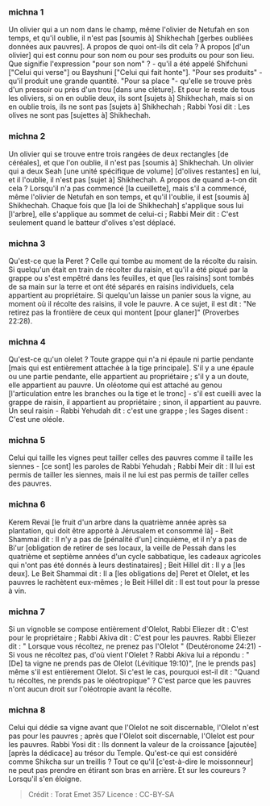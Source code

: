 
### michna 1
Un olivier qui a un nom dans le champ, même l'olivier de Netufah en son temps, et qu'il oublie, il n'est pas [soumis à] Shikhechah [gerbes oubliées données aux pauvres]. A propos de quoi ont-ils dit cela ? A propos [d'un olivier] qui est connu pour son nom ou pour ses produits ou pour son lieu. Que signifie l'expression "pour son nom" ? - qu'il a été appelé Shifchuni ["Celui qui verse"] ou Bayshuni ["Celui qui fait honte"]. "Pour ses produits" - qu'il produit une grande quantité. "Pour sa place "- qu'elle se trouve près d'un pressoir ou près d'un trou [dans une clèture]. Et pour le reste de tous les oliviers, si on en oublie deux, ils sont [sujets à] Shikhechah, mais si on en oublie trois, ils ne sont pas [sujets à] Shikhechah ; Rabbi Yosi dit : Les olives ne sont pas [sujettes à] Shikhechah.

### michna 2
Un olivier qui se trouve entre trois rangées de deux rectangles [de céréales], et que l'on oublie, il n'est pas [soumis à] Shikhechah. Un olivier qui a deux Seah [une unité spécifique de volume] [d'olives restantes] en lui, et il l'oublie, il n'est pas [sujet à] Shikhechah. A propos de quand a-t-on dit cela ? Lorsqu'il n'a pas commencé [la cueillette], mais s'il a commencé, même l'olivier de Netufah en son temps, et qu'il l'oublie, il est [soumis à] Shikhechah. Chaque fois que [la loi de Shikhechah] s'applique sous lui [l'arbre], elle s'applique au sommet de celui-ci ; Rabbi Meir dit : C'est seulement quand le batteur d'olives s'est déplacé.

### michna 3
Qu'est-ce que la Peret ? Celle qui tombe au moment de la récolte du raisin. Si quelqu'un était en train de récolter du raisin, et qu'il a été piqué par la grappe ou s'est empêtré dans les feuilles, et que [les raisins] sont tombés de sa main sur la terre et ont été séparés en raisins individuels, cela appartient au propriétaire. Si quelqu'un laisse un panier sous la vigne, au moment où il récolte des raisins, il vole le pauvre. A ce sujet, il est dit : "Ne retirez pas la frontière de ceux qui montent [pour glaner]" (Proverbes 22:28).

### michna 4
Qu'est-ce qu'un olelet ? Toute grappe qui n'a ni épaule ni partie pendante [mais qui est entièrement attachée à la tige principale]. S'il y a une épaule ou une partie pendante, elle appartient au propriétaire ; s'il y a un doute, elle appartient au pauvre. Un oléotome qui est attaché au genou [l'articulation entre les branches ou la tige et le tronc] - s'il est cueilli avec la grappe de raisin, il appartient au propriétaire ; sinon, il appartient au pauvre. Un seul raisin - Rabbi Yehudah dit : c'est une grappe ; les Sages disent : C'est une oléole.

### michna 5
Celui qui taille les vignes peut tailler celles des pauvres comme il taille les siennes - [ce sont] les paroles de Rabbi Yehudah ; Rabbi Meir dit : Il lui est permis de tailler les siennes, mais il ne lui est pas permis de tailler celles des pauvres.

### michna 6
Kerem Revai [le fruit d'un arbre dans la quatrième année après sa plantation, qui doit être apporté à Jérusalem et consommé là] - Beit Shammai dit : Il n'y a pas de [pénalité d'un] cinquième, et il n'y a pas de Bi'ur [obligation de retirer de ses locaux, la veille de Pessah dans les quatrième et septième années d'un cycle sabbatique, les cadeaux agricoles qui n'ont pas été donnés à leurs destinataires] ; Beit Hillel dit : Il y a [les deux]. Le Beit Shammai dit : Il a [les obligations de] Peret et Olelet, et les pauvres le rachètent eux-mêmes ; le Beit Hillel dit : Il est tout pour la presse à vin.

### michna 7
Si un vignoble se compose entièrement d'Olelot, Rabbi Eliezer dit : C'est pour le propriétaire ; Rabbi Akiva dit : C'est pour les pauvres. Rabbi Eliezer dit : " Lorsque vous récoltez, ne prenez pas l'Olelot " (Deutéronome 24:21) - Si vous ne récoltez pas, d'où vient l'Olelet ? Rabbi Akiva lui a répondu : "[De] ta vigne ne prends pas de Olelot (Lévitique 19:10)", [ne le prends pas] même s'il est entièrement Olelot. Si c'est le cas, pourquoi est-il dit : "Quand tu récoltes, ne prends pas le oléotropique" ? C'est parce que les pauvres n'ont aucun droit sur l'oléotropie avant la récolte.

### michna 8
Celui qui dédie sa vigne avant que l'Olelot ne soit discernable, l'Olelot n'est pas pour les pauvres ; après que l'Olelot soit discernable, l'Olelot est pour les pauvres. Rabbi Yosi dit : Ils donnent la valeur de la croissance [ajoutée] [après la dédicace] au trésor du Temple. Qu'est-ce qui est considéré comme Shikcha sur un treillis ? Tout ce qu'il [c'est-à-dire le moissonneur] ne peut pas prendre en étirant son bras en arrière. Et sur les coureurs ? Lorsqu'il s'en éloigne.

>Crédit : Torat Emet 357
>Licence : CC-BY-SA 